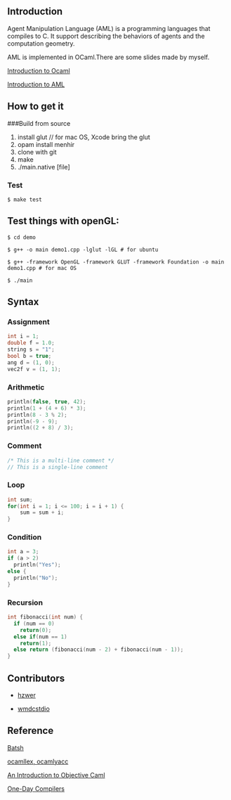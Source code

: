 ## Introduction

Agent Manipulation Language (AML) is a programming languages that compiles to C. It support describing the behaviors of agents and the computation geometry.

AML is implemented in OCaml.There are some slides made by myself.

[Introduction to Ocaml](https://drive.google.com/file/d/1EE53Btye7TAuW0bBTSjNVrvH-40I1ifR/view?usp=sharing)

[Introduction to AML](https://drive.google.com/file/d/1BtA4K1q3Tp2fpJ_MfmQF-BdTkDTEem14/view?usp=sharing)

## How to get it

###Build from source

1. install glut // for mac OS, Xcode bring the glut 
2. opam install menhir
3. clone with git
4. make
5. ./main.native [file] 

### Test

```
$ make test
```

## Test things with openGL:

```
$ cd demo

$ g++ -o main demo1.cpp -lglut -lGL # for ubuntu

$ g++ -framework OpenGL -framework GLUT -framework Foundation -o main demo1.cpp # for mac OS

$ ./main
```

## Syntax

### Assignment
```c
int i = 1;
double f = 1.0;
string s = "1";
bool b = true;
ang d = (1, 0);
vec2f v = (1, 1);
```

### Arithmetic
```c
println(false, true, 42);
println(1 + (4 + 6) * 3);
println(8 - 3 % 2);
println(-9 - 9);
println((2 + 8) / 3);
```

### Comment
```c
/* This is a multi-line comment */
// This is a single-line comment
```

### Loop
```c
int sum;
for(int i = 1; i <= 100; i = i + 1) {
    sum = sum + i;
}
```

### Condition
```c
int a = 3;
if (a > 2)
  println("Yes");
else {
  println("No");
}
```

### Recursion

```c
int fibonacci(int num) {
  if (num == 0)
    return(0);
  else if(num == 1)
    return(1);
  else return (fibonacci(num - 2) + fibonacci(num - 1));
}
```
## Contributors

* [hzwer](https://github.com/hzwer)

* [wmdcstdio](https://github.com/wmdcstdio)

## Reference

[Batsh](https://github.com/BYVoid/Batsh)

[ocamllex, ocamlyacc](http://caml.inria.fr/pub/docs/manual-ocaml/lexyacc.html)

[An Introduction to Objective Caml](http://www1.cs.columbia.edu/~sedwards/classes/2014/w4115-fall/ocaml.pdf)

[One-Day Compilers](http://venge.net/graydon/talks/mkc/html/index.html)
